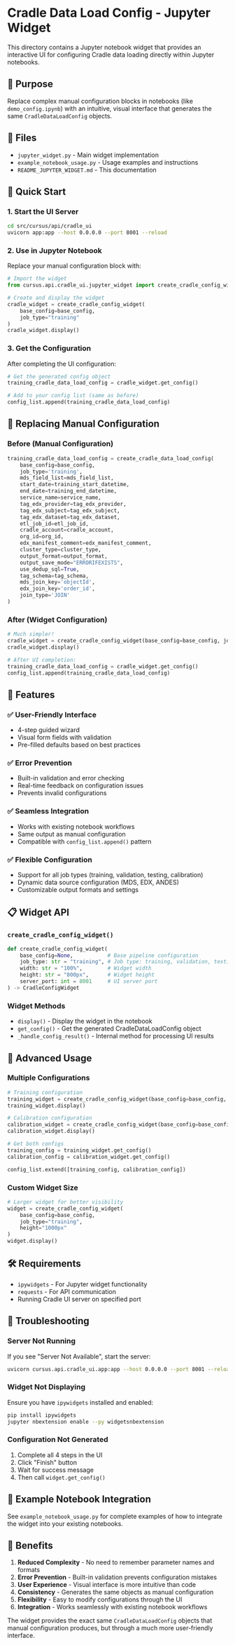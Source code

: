 # Cradle Data Load Config - Jupyter Widget

This directory contains a Jupyter notebook widget that provides an interactive UI for configuring Cradle data loading directly within Jupyter notebooks.

## 🎯 Purpose

Replace complex manual configuration blocks in notebooks (like `demo_config.ipynb`) with an intuitive, visual interface that generates the same `CradleDataLoadConfig` objects.

## 📁 Files

- `jupyter_widget.py` - Main widget implementation
- `example_notebook_usage.py` - Usage examples and instructions
- `README_JUPYTER_WIDGET.md` - This documentation

## 🚀 Quick Start

### 1. Start the UI Server

```bash
cd src/cursus/api/cradle_ui
uvicorn app:app --host 0.0.0.0 --port 8001 --reload
```

### 2. Use in Jupyter Notebook

Replace your manual configuration block with:

```python
# Import the widget
from cursus.api.cradle_ui.jupyter_widget import create_cradle_config_widget

# Create and display the widget
cradle_widget = create_cradle_config_widget(
    base_config=base_config,
    job_type="training"
)
cradle_widget.display()
```

### 3. Get the Configuration

After completing the UI configuration:

```python
# Get the generated config object
training_cradle_data_load_config = cradle_widget.get_config()

# Add to your config list (same as before)
config_list.append(training_cradle_data_load_config)
```

## 🔄 Replacing Manual Configuration

### Before (Manual Configuration)

```python
training_cradle_data_load_config = create_cradle_data_load_config(
    base_config=base_config,
    job_type='training',
    mds_field_list=mds_field_list,
    start_date=training_start_datetime,
    end_date=training_end_datetime,
    service_name=service_name,
    tag_edx_provider=tag_edx_provider,
    tag_edx_subject=tag_edx_subject,
    tag_edx_dataset=tag_edx_dataset,
    etl_job_id=etl_job_id,
    cradle_account=cradle_account,
    org_id=org_id,
    edx_manifest_comment=edx_manifest_comment,
    cluster_type=cluster_type,
    output_format=output_format,
    output_save_mode="ERRORIFEXISTS",
    use_dedup_sql=True,
    tag_schema=tag_schema,
    mds_join_key='objectId',
    edx_join_key='order_id',
    join_type='JOIN'
)
```

### After (Widget Configuration)

```python
# Much simpler!
cradle_widget = create_cradle_config_widget(base_config=base_config, job_type="training")
cradle_widget.display()

# After UI completion:
training_cradle_data_load_config = cradle_widget.get_config()
config_list.append(training_cradle_data_load_config)
```

## 🎨 Features

### ✅ **User-Friendly Interface**
- 4-step guided wizard
- Visual form fields with validation
- Pre-filled defaults based on best practices

### ✅ **Error Prevention**
- Built-in validation and error checking
- Real-time feedback on configuration issues
- Prevents invalid configurations

### ✅ **Seamless Integration**
- Works with existing notebook workflows
- Same output as manual configuration
- Compatible with `config_list.append()` pattern

### ✅ **Flexible Configuration**
- Support for all job types (training, validation, testing, calibration)
- Dynamic data source configuration (MDS, EDX, ANDES)
- Customizable output formats and settings

## 📋 Widget API

### `create_cradle_config_widget()`

```python
def create_cradle_config_widget(
    base_config=None,           # Base pipeline configuration
    job_type: str = "training", # Job type: training, validation, testing, calibration
    width: str = "100%",        # Widget width
    height: str = "800px",      # Widget height
    server_port: int = 8001     # UI server port
) -> CradleConfigWidget
```

### Widget Methods

- `display()` - Display the widget in the notebook
- `get_config()` - Get the generated CradleDataLoadConfig object
- `_handle_config_result()` - Internal method for processing UI results

## 🔧 Advanced Usage

### Multiple Configurations

```python
# Training configuration
training_widget = create_cradle_config_widget(base_config=base_config, job_type="training")
training_widget.display()

# Calibration configuration  
calibration_widget = create_cradle_config_widget(base_config=base_config, job_type="calibration")
calibration_widget.display()

# Get both configs
training_config = training_widget.get_config()
calibration_config = calibration_widget.get_config()

config_list.extend([training_config, calibration_config])
```

### Custom Widget Size

```python
# Larger widget for better visibility
widget = create_cradle_config_widget(
    base_config=base_config,
    job_type="training",
    height="1000px"
)
widget.display()
```

## 🛠️ Requirements

- `ipywidgets` - For Jupyter widget functionality
- `requests` - For API communication
- Running Cradle UI server on specified port

## 🐛 Troubleshooting

### Server Not Running
If you see "Server Not Available", start the server:
```bash
uvicorn cursus.api.cradle_ui.app:app --host 0.0.0.0 --port 8001 --reload
```

### Widget Not Displaying
Ensure you have `ipywidgets` installed and enabled:
```bash
pip install ipywidgets
jupyter nbextension enable --py widgetsnbextension
```

### Configuration Not Generated
1. Complete all 4 steps in the UI
2. Click "Finish" button
3. Wait for success message
4. Then call `widget.get_config()`

## 📝 Example Notebook Integration

See `example_notebook_usage.py` for complete examples of how to integrate the widget into your existing notebooks.

## 🎯 Benefits

1. **Reduced Complexity** - No need to remember parameter names and formats
2. **Error Prevention** - Built-in validation prevents configuration mistakes  
3. **User Experience** - Visual interface is more intuitive than code
4. **Consistency** - Generates the same objects as manual configuration
5. **Flexibility** - Easy to modify configurations through the UI
6. **Integration** - Works seamlessly with existing notebook workflows

The widget provides the exact same `CradleDataLoadConfig` objects that manual configuration produces, but through a much more user-friendly interface.
